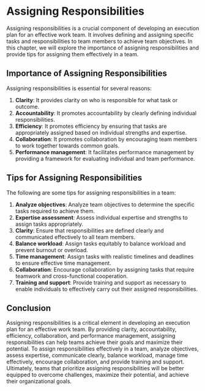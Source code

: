 # Assigning Responsibilities

Assigning responsibilities is a crucial component of developing an execution plan for an effective work team. It involves defining and assigning specific tasks and responsibilities to team members to achieve team objectives. In this chapter, we will explore the importance of assigning responsibilities and provide tips for assigning them effectively in a team.

## Importance of Assigning Responsibilities

Assigning responsibilities is essential for several reasons:

1. **Clarity**: It provides clarity on who is responsible for what task or outcome.
2. **Accountability**: It promotes accountability by clearly defining individual responsibilities.
3. **Efficiency**: It promotes efficiency by ensuring that tasks are appropriately assigned based on individual strengths and expertise.
4. **Collaboration**: It promotes collaboration by encouraging team members to work together towards common goals.
5. **Performance management**: It facilitates performance management by providing a framework for evaluating individual and team performance.

## Tips for Assigning Responsibilities

The following are some tips for assigning responsibilities in a team:

1. **Analyze objectives**: Analyze team objectives to determine the specific tasks required to achieve them.
2. **Expertise assessment**: Assess individual expertise and strengths to assign tasks appropriately.
3. **Clarity**: Ensure that responsibilities are defined clearly and communicated effectively to all team members.
4. **Balance workload**: Assign tasks equitably to balance workload and prevent burnout or overload.
5. **Time management**: Assign tasks with realistic timelines and deadlines to ensure effective time management.
6. **Collaboration**: Encourage collaboration by assigning tasks that require teamwork and cross-functional cooperation.
7. **Training and support**: Provide training and support as necessary to enable individuals to effectively carry out their assigned responsibilities.

## Conclusion

Assigning responsibilities is a critical element in developing an execution plan for an effective work team. By providing clarity, accountability, efficiency, collaboration, and performance management, assigning responsibilities can help teams achieve their goals and maximize their potential. To assign responsibilities effectively in a team, analyze objectives, assess expertise, communicate clearly, balance workload, manage time effectively, encourage collaboration, and provide training and support. Ultimately, teams that prioritize assigning responsibilities will be better equipped to overcome challenges, maximize their potential, and achieve their organizational goals.
